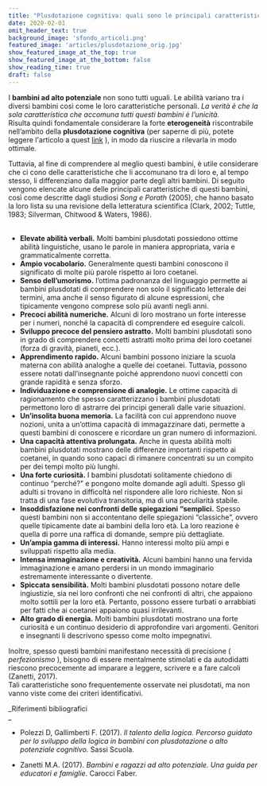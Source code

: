 ```yaml
---
title: "Plusdotazione cognitiva: quali sono le principali caratteristiche?"
date: 2020-02-01
omit_header_text: true
background_image: 'sfondo_articoli.png'
featured_image: 'articles/plusdotazione_orig.jpg'
show_featured_image_at_the_top: true
show_featured_image_at_the_bottom: false
show_reading_time: true
draft: false
---
```


I **bambini ad alto potenziale** non sono tutti uguali. Le abilità variano tra
i diversi bambini così come le loro caratteristiche personali. _La verità è
che la sola caratteristica che accomuna tutti questi bambini è l’unicità._  
Risulta quindi fondamentale considerare la forte **eterogeneità** riscontrabile nell’ambito della **plusdotazione cognitiva** (per saperne di più, potete leggere l'articolo a quest [link](/blog/plusdotazione-cognitiva-cose) ), in modo da riuscire a rilevarla in modo ottimale.   
  
Tuttavia, al fine di comprendere al meglio questi bambini, è utile considerare
che ci cono delle caratteristiche che li accomunano tra di loro e, al tempo
stesso, li differenziano dalla maggior parte degli altri bambini. Di seguito
vengono elencate alcune delle principali caratteristiche di questi bambini,
così come descritte dagli studiosi _Song e Porath_ (2005), che hanno basato la
loro lista su una revisione della letteratura scientifica (Clark, 2002;
Tuttle, 1983; Silverman, Chitwood & Waters, 1986).  
​

  * **Elevate abilità verbali.** Molti bambini plusdotati possiedono ottime abilità linguistiche, usano le parole in maniera appropriata, varia e grammaticalmente corretta.
  *  **Ampio vocabolario.** Generalmente questi bambini conoscono il significato di molte più parole rispetto ai loro coetanei.
  *  **Senso dell’umorismo.** l’ottima padronanza del linguaggio permette ai bambini plusdotati di comprendere non solo il significato letterale dei termini, ama anche il senso figurato di alcune espressioni, che tipicamente vengono comprese solo più avanti negli anni.
  *  **Precoci abilità numeriche.** Alcuni di loro mostrano un forte interesse per i numeri, nonché la capacità di comprendere ed eseguire calcoli.
  *  **Sviluppo precoce del pensiero astratto.** Molti bambini plusdotati sono in grado di comprendere concetti astratti molto prima dei loro coetanei (forza di gravità, pianeti, ecc.).
  *  **Apprendimento rapido.** Alcuni bambini possono iniziare la scuola materna con abilità analoghe a quelle dei coetanei. Tuttavia, possono essere notati dall’insegnante poiché apprendono nuovi concetti con grande rapidità e senza sforzo.
  *  **Individuazione e comprensione di analogie.** Le ottime capacità di ragionamento che spesso caratterizzano i bambini plusdotati permettono loro di astrarre dei principi generali dalle varie situazioni.
  *  **Un’insolita buona memoria.** La facilità con cui apprendono nuove nozioni, unita a un’ottima capacità di immagazzinare dati, permette a questi bambini di conoscere e ricordare un gran numero di informazioni.
  *  **Una capacità attentiva prolungata.** Anche in questa abilità molti bambini plusdotati mostrano delle differenze importanti rispetto ai coetanei, in quando sono capaci di rimanere concentrati su un compito per dei tempi molto più lunghi.
  *  **Una forte curiosità.** I bambini plusdotati solitamente chiedono di continuo “perché?” e pongono molte domande agli adulti. Spesso gli adulti si trovano in difficoltà nel rispondere alle loro richieste. Non si tratta di una fase evolutiva transitoria, ma di una peculiarità stabile.
  *  **Insoddisfazione nei confronti delle spiegazioni “semplici.** Spesso questi bambini non si accontentano delle spiegazioni “classiche”, ovvero quelle tipicamente date ai bambini della loro età. La loro reazione è quella di porre una raffica di domande, sempre più dettagliate.
  *  **Un’ampia gamma di interessi.** Hanno interessi molto più ampi e sviluppati rispetto alla media.
  *  **Intensa immaginazione e creatività.** Alcuni bambini hanno una fervida immaginazione e amano perdersi in un mondo immaginario estremamente interessante o divertente.
  *  **Spiccata sensibilità.** Molti bambini plusdotati possono notare delle ingiustizie, sia nei loro confronti che nei confronti di altri, che appaiono molto sottili per la loro età. Pertanto, possono essere turbati o arrabbiati per fatti che ai coetanei appaiono quasi irrilevanti.
  *  **Alto grado di energia.** Molti bambini plusdotati mostrano una forte curiosità e un continuo desiderio di approfondire vari argomenti. Genitori e insegnanti li descrivono spesso come molto impegnativi.

  
Inoltre, spesso questi bambini manifestano necessità di precisione (
_perfezionismo_ ), bisogno di essere mentalmente stimolati e da autodidatti
riescono precocemente ad imparare a leggere, scrivere e a fare calcoli
(Zanetti, 2017).  
Tali caratteristiche sono frequentemente osservate nei plusdotati, ma non
vanno viste come dei criteri identificativi.  
  
_Riferimenti bibliografici  
_

  * Polezzi D, Gallimberti F. (2017). _Il talento della logica. Percorso guidato per lo sviluppo della logica in bambini con plusdotazione o alto potenziale cognitivo._ Sassi Scuola.  
  

  * Zanetti M.A. (2017). _Bambini e ragazzi ad alto potenziale. Una guida per educatori e famiglie_. Carocci Faber.  

  

